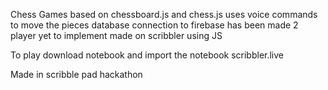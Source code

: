 Chess Games based on chessboard.js and chess.js 
uses voice commands to move the pieces 
database connection to firebase has been made 2 player yet to implement
made on scribbler using JS

To play download notebook and import the notebook scribbler.live

Made in scribble pad hackathon
